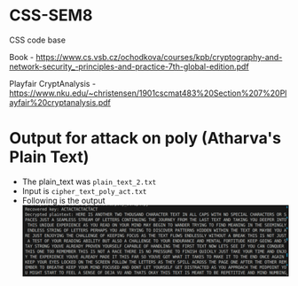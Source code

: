 # CSS-SEM8
CSS code base 

Book - https://www.cs.vsb.cz/ochodkova/courses/kpb/cryptography-and-network-security_-principles-and-practice-7th-global-edition.pdf

Playfair CryptAnalysis -  https://www.nku.edu/~christensen/1901cscmat483%20Section%207%20Playfair%20cryptanalysis.pdf


# Output for attack on poly (Atharva's Plain Text)
- The plain_text was `plain_text_2.txt`
- Input is `cipher_text_poly_act.txt`
- Following is the output
![alt text](image.png)